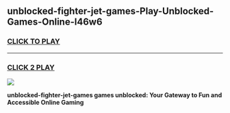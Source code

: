 
## unblocked-fighter-jet-games-Play-Unblocked-Games-Online-l46w6
<h3>
<a href="https://premium76.site?title=unblocked-fighter-jet-games&ref=25A">CLICK TO PLAY</a></h3>
<hr>

<h3>
<a href="https://premium76.site?title=unblocked-fighter-jet-games&ref=25A">CLICK 2 PLAY</a>
  
</h3>

<a href="https://premium76.site?title=unblocked-fighter-jet-games&ref=25A"><img src="https://clearcache.store/games.png"></a>


**unblocked-fighter-jet-games games unblocked: Your Gateway to Fun and Accessible Online Gaming**

